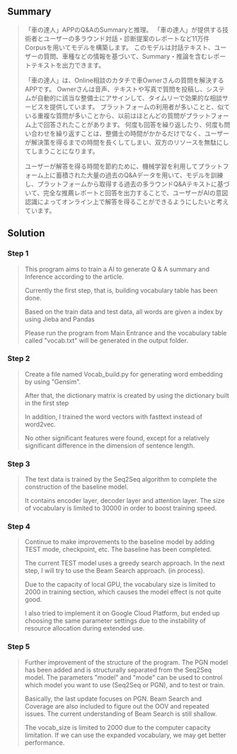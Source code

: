 ## Summary
>「車の達人」APPのQ&AのSummaryと推理。 
「車の達人」が提供する技術者とユーザーの多ラウンド対話・診断提案のレポートなど11万件Corpusを用いてモデルを構築します。
このモデルは対話テキスト、ユーザーの質問、車種などの情報を基づいて、Summary・推論を含むレポートテキストを出力できます。
>
>「車の達人」は、Online相談のカタチで車Ownerさんの質問を解決するAPPです。 Ownerさんは音声、テキストや写真で質問を投稿し、システムが自動的に該当な整備士にアサインして、タイムリーで効果的な相談サービスを提供しています。 プラットフォームの利用者が多いことと、似ている重複な質問が多いことから、以前はほとんどの質問がプラットフォーム上で回答されたことがあります。
何度も回答を繰り返したり、何度も問い合わせを繰り返すことは、整備士の時間がかかるだけでなく、ユーザーが解決策を得るまでの時間を長くしてしまい、双方のリソースを無駄にしてしまうことになります。
> 
> ユーザーが解答を得る時間を節約ために、機械学習を利用してプラットフォーム上に蓄積された大量の過去のQ&Aデータを用いて、モデルを訓練し、プラットフォームから取得する過去の多ラウンドQ&Aテキストに基づいて、完全な推薦レポートと回答を出力することで、ユーザーがAIの意図認識によってオンライン上で解答を得ることができるようにしたいと考えています。
> 

## Solution
### Step 1
> This program aims to train a AI to generate Q & A summary and Inference according to the article.
>
> Currently the first step, that is, building vocabulary table has been done.
>
> Based on the train data and test data, all words are given a index by using Jieba and Pandas
>
> Please run the program from Main Entrance and the vocabulary table called "vocab.txt" will be generated in the output folder.

### Step 2
> Create a file named Vocab_build.py for generating word embedding by using "Gensim".
> 
> After that, the dictionary matrix is created by using the dictionary built in the first step
> 
> In addition, I trained the word vectors with fasttext instead of word2vec.
>
> No other significant features were found, except for a relatively significant difference in the dimension of sentence length.

### Step 3
> The text data is trained by the Seq2Seq algorithm to complete the construction of the baseline model.
> 
> It contains encoder layer, decoder layer and attention layer. The size of vocabulary is limited to 30000 in order to boost training speed.

### Step 4
> Continue to make improvements to the baseline model by adding TEST mode, checkpoint, etc. The baseline has been completed.
> 
> The current TEST model uses a greedy search approach. In the next step, I will try to use the Beam Search approach. (in process).
> 
> Due to the capacity of local GPU, the vocabulary size is limited to 2000 in training section, which causes the model effect is not quite good.
> 
> I also tried to implement it on Google Cloud Platform, but ended up choosing the same parameter settings due to the instability of resource allocation during extended use.

### Step 5
> Further improvement of the structure of the program. The PGN model has been added and is structurally separated from the Seq2Seq model. The parameters "model" and "mode" can be used to control which model you want to use (Seq2Seq or PGN), and to test or train.
>
> Basically, the last update focuses on PGN. Beam Search and Coverage are also included to figure out the OOV and repeated issues. The current understanding of Beam Search is still shallow.
>
> The vocab_size is limited to 2000 due to the computer capacity limitation. If we can use the expanded vocabulary, we may get better performance.
>
>